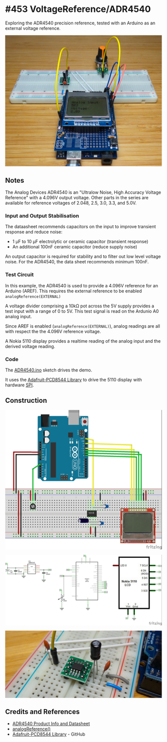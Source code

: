 # #453 VoltageReference/ADR4540

Exploring the ADR4540 precision reference, tested with an Arduino as an external voltage reference.

![Build](./assets/ADR4540_build.jpg?raw=true)

## Notes

The Analog Devices ADR4540 is an "Ultralow Noise, High Accuracy Voltage Reference" with a 4.096V output voltage.
Other parts in the series are available for reference voltages of 2.048, 2.5, 3.0, 3.3, and 5.0V.



### Input and Output Stabilisation

The dataasheet recommends capacitors on the input to improve transient response and reduce noise:

* 1 μF to 10 μF electrolytic or ceramic capacitor (transient response)
* An additional 100nF ceramic capacitor (reduce supply noise)

An output capacitor is required for stability and to filter out low level voltage noise.
For the ADR4540, the data sheet recommends minimum 100nF.


### Test Circuit

In this example, the ADR4540 is used to provide a 4.096V reference for an Arduino (AREF).
This requires the external reference to be enabled `analogReference(EXTERNAL)`

A voltage divider comprising a 10kΩ pot across the 5V supply provides a test input with a range of 0 to 5V.
This test signal is read on the Ardunio A0 analog input.

Since AREF is enabled (`analogReference(EXTERNAL)`), analog readings are all with respect the the 4.096V reference voltage.

A Nokia 5110 display provides a realtime reading of the analog input and the derived voltage reading.

### Code

The [ADR4540.ino](./ADR4540.ino) sketch drives the demo.

It uses the [Adafruit-PCD8544 Library](https://github.com/adafruit/Adafruit-PCD8544-Nokia-5110-LCD-library)
to drive the 5110 display with hardware [SPI](https://www.arduino.cc/en/Reference/SPI).


## Construction

![Breadboard](./assets/ADR4540_bb.jpg?raw=true)

![Schematic](./assets/ADR4540_schematic.jpg?raw=true)

![ADR4540_module](./assets/ADR4540_module.jpg?raw=true)

## Credits and References

* [ADR4540 Product Info and Datasheet](https://www.analog.com/en/products/adr4540.html)
* [analogReference()](https://www.arduino.cc/reference/en/language/functions/analog-io/analogreference/)
* [Adafruit-PCD8544 Library](https://github.com/adafruit/Adafruit-PCD8544-Nokia-5110-LCD-library) - GitHub

